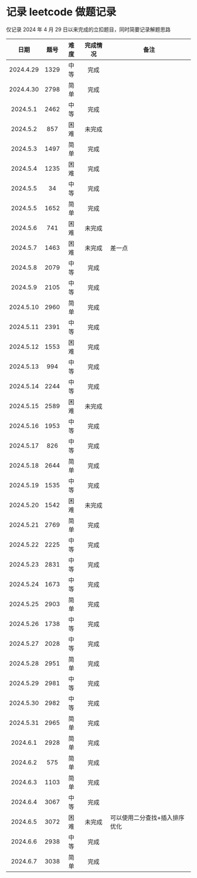 # 记录 leetcode 做题记录

仅记录 2024 年 4 月 29 日以来完成的立扣题目，同时简要记录解题思路

|   日期    | 题号 | 难度 | 完成情况 | 备注                          |
| :-------: | :--: | :--: | :------: | ----------------------------- |
| 2024.4.29 | 1329 | 中等 |   完成   |
| 2024.4.30 | 2798 | 简单 |   完成   |
| 2024.5.1  | 2462 | 中等 |   完成   |
| 2024.5.2  | 857  | 困难 |  未完成  |
| 2024.5.3  | 1497 | 简单 |   完成   |
| 2024.5.4  | 1235 | 困难 |   完成   |
| 2024.5.5  |  34  | 中等 |   完成   |
| 2024.5.5  | 1652 | 简单 |   完成   |
| 2024.5.6  | 741  | 困难 |  未完成  |
| 2024.5.7  | 1463 | 困难 |  未完成  | 差一点                        |
| 2024.5.8  | 2079 | 中等 |   完成   |
| 2024.5.9  | 2105 | 中等 |   完成   |
| 2024.5.10 | 2960 | 简单 |   完成   |
| 2024.5.11 | 2391 | 中等 |   完成   |
| 2024.5.12 | 1553 | 困难 |   完成   |
| 2024.5.13 | 994  | 中等 |   完成   |
| 2024.5.14 | 2244 | 中等 |   完成   |
| 2024.5.15 | 2589 | 困难 |  未完成  |
| 2024.5.16 | 1953 | 中等 |   完成   |
| 2024.5.17 | 826  | 中等 |   完成   |
| 2024.5.18 | 2644 | 简单 |   完成   |
| 2024.5.19 | 1535 | 中等 |   完成   |
| 2024.5.20 | 1542 | 困难 |  未完成  |
| 2024.5.21 | 2769 | 简单 |   完成   |
| 2024.5.22 | 2225 | 中等 |   完成   |
| 2024.5.23 | 2831 | 中等 |   完成   |
| 2024.5.24 | 1673 | 中等 |   完成   |
| 2024.5.25 | 2903 | 简单 |   完成   |
| 2024.5.26 | 1738 | 中等 |   完成   |
| 2024.5.27 | 2028 | 中等 |   完成   |
| 2024.5.28 | 2951 | 简单 |   完成   |
| 2024.5.29 | 2981 | 中等 |   完成   |
| 2024.5.30 | 2982 | 中等 |   完成   |
| 2024.5.31 | 2965 | 简单 |   完成   |
| 2024.6.1  | 2928 | 简单 |   完成   |
| 2024.6.2  | 575  | 简单 |   完成   |
| 2024.6.3  | 1103 | 简单 |   完成   |
| 2024.6.4  | 3067 | 中等 |   完成   |
| 2024.6.5  | 3072 | 困难 |  未完成  | 可以使用二分查找+插入排序优化 |
| 2024.6.6  | 2938 | 中等 |   完成   |
| 2024.6.7  | 3038  | 简单 |   完成   |
